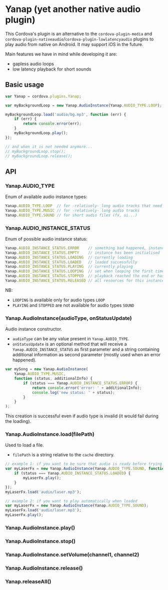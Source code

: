 # Yanap (yet another native audio plugin)

This Cordova's plugin is an alternative to the `cordova-plugin-media` and `cordova-plugin-nativeaudio`/`cordova-plugin-lowlatencyaudio` plugins to play audio from native on Android. It may support iOS in the future.

Main features we have in mind while developing it are:
- gapless audio loops
- low latency playback for short sounds

## Basic usage

```javascript
var Yanap = cordova.plugins.Yanap;

var myBackgroundLoop = new Yanap.AudioInstance(Yanap.AUDIO_TYPE.LOOP);

myBackgroundLoop.load('audio/bg.mp3', function (err) {
	if (err) {
		return console.error(err);
	}
	myBackgroundLoop.play();
});

// and when it is not needed anymore...
// myBackgroundLoop.stop();
// myBackgroundLoop.release();
```

## API

### Yanap.AUDIO_TYPE

Enum of available audio instance types:

```javascript
Yanap.AUDIO_TYPE.LOOP  // for -relatively- long audio tracks that need to loop
Yanap.AUDIO_TYPE.MUSIC // for -relatively- long audio tracks
Yanap.AUDIO_TYPE.SOUND // for short audio files (fx, ui...)
```

### Yanap.AUDIO_INSTANCE_STATUS

Enum of possible audio instance status:
```javascript
Yanap.AUDIO_INSTANCE_STATUS.ERROR    // something bad happened, instance cannot be used anymore
Yanap.AUDIO_INSTANCE_STATUS.EMPTY    // instance has been initialised
Yanap.AUDIO_INSTANCE_STATUS.LOADING  // currently loading
Yanap.AUDIO_INSTANCE_STATUS.LOADED   // loaded successfully
Yanap.AUDIO_INSTANCE_STATUS.PLAYING  // currently playing
Yanap.AUDIO_INSTANCE_STATUS.LOOPING  // set when looping the first time and re-triggered at each consecutive loop
Yanap.AUDIO_INSTANCE_STATUS.STOPPED  // playback reached the end or has been manually stopped
Yanap.AUDIO_INSTANCE_STATUS.RELEASED // all resources for this instance have been released
```

NB:
- `LOOPING` is available only for audio types `LOOP`
- `PLAYING` and `STOPPED` are not available for audio types `SOUND`

### Yanap.AudioInstance(audioType, onStatusUpdate)

Audio instance constructor.
- `audioType` can be any value present in `Yanap.AUDIO_TYPE`.
- `onStatusUpdate` is an optional method that will receive a `Yanap.AUDIO_INSTANCE_STATUS` as first parameter and a string containing additional information as second parameter (mostly used when an error happened).

```javascript
var mySong = new Yanap.AudioInstance(
	Yanap.AUDIO_TYPE.MUSIC,
	function (status, additionalInfo) {
		if (status === Yanap.AUDIO_INSTANCE_STATUS.ERROR) {
			return console.error('error: ' + additionalInfo);
			console.log('new status: ' + status);
		}
	}
);
```

This creation is successful even if audio type is invalid (it would fail during the loading).

### Yanap.AudioInstance.load(filePath)

Used to load a file.
- `filePath` is a string relative to the `cache` directory.

```javascript
// example 1: if you want to be sure that audio is ready before trying to play
var myLaserFx = new Yanap.AudioInstance(Yanap.AUDIO_TYPE.SOUND, function (status) {
	if (status === Yanap.AUDIO_INSTANCE_STATUS.LOADED) {
		myLaserFx.play();
	}
});
myLaserFx.load('audio/laser.mp3');

// example 2: if you want to play automatically when loaded
var myLaserFx = new Yanap.AudioInstance(Yanap.AUDIO_TYPE.SOUND);
myLaserFx.load('audio/laser.mp3');
myLaserFx.play();
```

### Yanap.AudioInstance.play()

### Yanap.AudioInstance.stop()

### Yanap.AudioInstance.setVolume(channel1, channel2)

### Yanap.AudioInstance.release()

### Yanap.releaseAll()